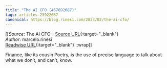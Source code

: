 ```yaml
---
title: "The AI CFO (467692687)"
tags: articles-23922667
canonical: https://blog.rinesi.com/2023/02/the-ai-cfo/
---
```


[[_Source_: The AI CFO - [Source URL](https://blog.rinesi.com/2023/02/the-ai-cfo/){:target="_blank"}<br>
_Author_: marcelo.rinesi<br>
[Readwise URL](https://readwise.io/open/467692687){:target="_blank"}
::wrap]]

Finance, like its cousin Poetry, is the use of precise language to talk about what we don’t, and can’t, know.
